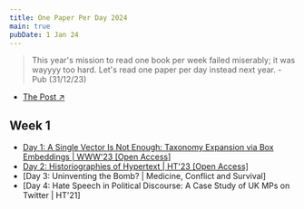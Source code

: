 ```yaml
---
title: One Paper Per Day 2024
main: true
pubDate: 1 Jan 24
---
```


> This year's mission to read one book per week failed miserably; it was wayyyy too hard. Let's read one paper per day instead next year. - Pub (31/12/23)

- [The Post ↗](https://www.facebook.com/chayapatr/posts/pfbid02Co3a8G8HwNw15ciEs9yLEh8e64NEENgEJpjuFeSZiaGvmhzMN7dkGaLkedpnkGcCl)

## Week 1

- [Day 1: A Single Vector Is Not Enough: Taxonomy Expansion via Box Embeddings | WWW'23 [Open Access]](/g/1p24-1)
- [Day 2: Historiographies of Hypertext | HT'23 [Open Access]](/g/1p24-2)
- [Day 3: Uninventing the Bomb? | Medicine, Conflict and Survival]
- [Day 4: Hate Speech in Political Discourse: A Case Study of UK MPs on Twitter | HT'21]